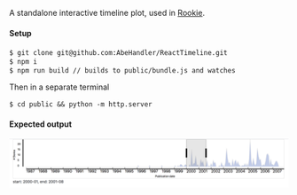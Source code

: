 A standalone interactive timeline plot, used in [Rookie](https://arxiv.org/pdf/1708.01944.pdf).

#### Setup

```
$ git clone git@github.com:AbeHandler/ReactTimeline.git
$ npm i
$ npm run build // builds to public/bundle.js and watches
```

Then in a separate terminal 

```
$ cd public && python -m http.server
```

#### Expected output

![alt text](img/screen.png)
